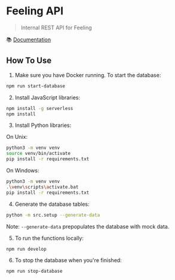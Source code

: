 # Feeling API

> Internal REST API for Feeling

📚 [Documentation](docs/main.md)

## How To Use

1. Make sure you have Docker running. To start the database:

```bash
npm run start-database
```

2. Install JavaScript libraries:

```bash
npm install -g serverless
npm install
```

3. Install Python libraries:

On Unix:

```bash
python3 -m venv venv
source venv/bin/activate
pip install -r requirements.txt
```

On Windows:

```bash
python3 -m venv venv
.\venv\scripts\activate.bat
pip install -r requirements.txt
```


4. Generate the database tables:

```bash
python -m src.setup --generate-data
```

Note: `--generate-data` prepopulates the database with mock data.

5. To run the functions locally:

```bash
npm run develop
```

6. To stop the database when you're finished:

```bash
npm run stop-database
```
